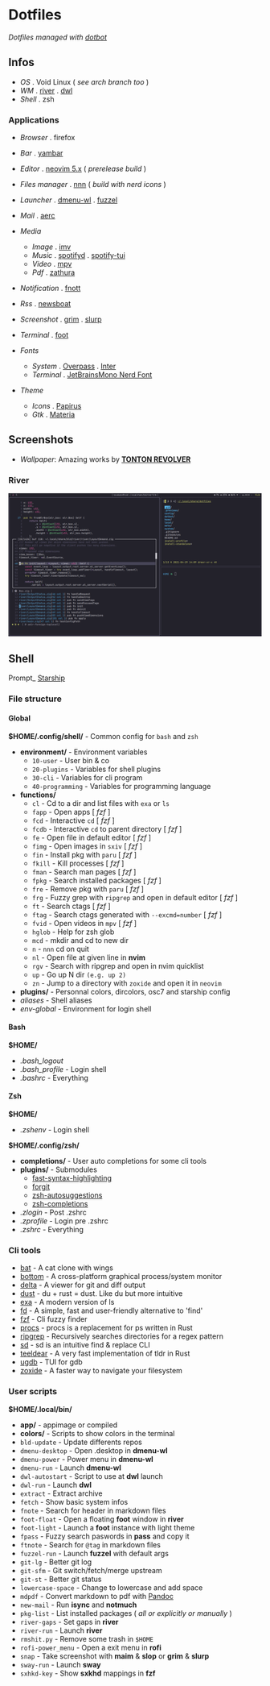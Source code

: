 # Dotfiles

_Dotfiles managed with [dotbot](https://github.com/anishathalye/dotbot)_

## Infos

- _OS_ . Void Linux ( _see arch branch too_ )
- _WM_ . [river](https://github.com/ifreund/river) . [dwl](https://github.com/djpohly/dwl)
- _Shell_ . zsh

### Applications

- _Browser_ . firefox
- _Bar_ . [yambar](https://codeberg.org/dnkl/yambar)
- _Editor_ . [neovim 5.x](https://github.com/neovim/neovim) ( _prerelease build_ )
- _Files manager_ . [nnn](https://github.com/jarun/nnn) ( _build with nerd icons_ )
- _Launcher_
  . [dmenu-wl](https://github.com/nyyManni/dmenu-wayland)
  . [fuzzel](https://codeberg.org/dnkl/fuzzel)
- _Mail_ . [aerc](https://git.sr.ht/~sircmpwn/aerc)
- _Media_
  - _Image_ . [imv](https://github.com/eXeC64/imv)
  - _Music_ . [spotifyd](https://github.com/Spotifyd/spotifyd) . [spotify-tui](https://github.com/Rigellute/spotify-tui)
  - _Video_ . [mpv](https://github.com/mpv-player/mpv)
  - _Pdf_ . [zathura](https://pwmt.org/projects/zathura/)
- _Notification_ . [fnott](https://codeberg.org/dnkl/fnott)
- _Rss_ . [newsboat](https://newsboat.org/)
- _Screenshot_
  . [grim](https://github.com/emersion/grim)
  . [slurp](https://github.com/emersion/slurp)
- _Terminal_ . [foot](https://codeberg.org/dnkl/foot)

- _Fonts_
  - _System_
    . [Overpass](https://overpassfont.org/)
    . [Inter](https://github.com/rsms/inter)
  - _Terminal_ . [JetBrainsMono Nerd Font](https://github.com/ryanoasis/nerd-fonts)
- _Theme_
  - _Icons_ . [Papirus](https://github.com/PapirusDevelopmentTeam/papirus-icon-theme)
  - _Gtk_ . [Materia](https://github.com/nana-4/materia-theme)

## Screenshots

- _Wallpaper_: Amazing works by **[TONTON REVOLVER](https://www.artstation.com/artwork/xJAqkE)**

### River

<p align="center"><img src=".previews/river.png?raw=true "river""/></a></p>

## Shell

Prompt\_ [Starship](https://github.com/starship/starship)

### File structure

#### Global

**$HOME/.config/shell/** - Common config for `bash` and `zsh`

- **environment/** - Environment variables
  - `10-user` - User bin & co
  - `20-plugins` - Variables for shell plugins
  - `30-cli` - Variables for cli program
  - `40-programming` - Variables for programming language
- **functions/**
  - `cl` - Cd to a dir and list files with `exa` or `ls`
  - `fapp` - Open apps [ _fzf_ ]
  - `fcd` - Interactive `cd` [ _fzf_ ]
  - `fcdb` - Interactive `cd` to parent directory [ _fzf_ ]
  - `fe` - Open file in default editor [ _fzf_ ]
  - `fimg` - Open images in `sxiv` [ _fzf_ ]
  - `fin` - Install pkg with `paru` [ _fzf_ ]
  - `fkill` - Kill processes [ _fzf_ ]
  - `fman` - Search man pages [ _fzf_ ]
  - `fpkg` - Search installed packages [ _fzf_ ]
  - `fre` - Remove pkg with `paru` [ _fzf_ ]
  - `frg` - Fuzzy grep with `ripgrep` and open in default editor [ _fzf_ ]
  - `ft` - Search ctags [ _fzf_ ]
  - `ftag` - Search ctags generated with `--excmd=number` [ _fzf_ ]
  - `fvid` - Open videos in `mpv` [ _fzf_ ]
  - `hglob` - Help for zsh glob
  - `mcd` - mkdir and cd to new dir
  - `n` - `nnn` cd on quit
  - `nl` - Open file at given line in **nvim**
  - `rgv` - Search with ripgrep and open in nvim quicklist
  - `up` - Go up N dir `(e.g. up 2)`
  - `zn` - Jump to a directory with `zoxide` and open it in `neovim`
- **plugins/** - Personnal colors, dircolors, osc7 and starship config
- _aliases_ - Shell aliases
- _env-global_ - Environment for login shell

#### Bash

**$HOME/**

- _.bash_logout_
- _.bash_profile_ - Login shell
- _.bashrc_ - Everything

#### Zsh

**$HOME/**

- _.zshenv_ - Login shell

**$HOME/.config/zsh/**

- **completions/** - User auto completions for some cli tools
- **plugins/** - Submodules
  - [fast-syntax-highlighting](https://github.com/zdharma/fast-syntax-highlighting)
  - [forgit](https://github.com/wfxr/forgit)
  - [zsh-autosuggestions](https://github.com/zsh-users/zsh-autosuggestions)
  - [zsh-completions](https://github.com/zsh-users/zsh-completions)
- _.zlogin_ - Post .zshrc
- _.zprofile_ - Login pre .zshrc
- _.zshrc_ - Everything

### Cli tools

- [bat](https://github.com/sharkdp/bat) - A cat clone with wings
- [bottom](https://github.com/ClementTsang/bottom) - A cross-platform graphical process/system monitor
- [delta](https://github.com/dandavison/delta) - A viewer for git and diff output
- [dust](https://github.com/bootandy/dust) - du + rust = dust. Like du but more intuitive
- [exa](https://github.com/ogham/exa) - A modern version of ls
- [fd](https://github.com/sharkdp/fd) - A simple, fast and user-friendly alternative to 'find'
- [fzf](https://github.com/junegunn/fzf) - Cli fuzzy finder
- [procs](https://github.com/dalance/procs) - procs is a replacement for ps written in Rust
- [ripgrep](https://github.com/BurntSushi/ripgrep) - Recursively searches directories for a regex pattern
- [sd](https://github.com/chmln/sd) - sd is an intuitive find & replace CLI
- [teeldear](https://github.com/dbrgn/tealdeer) - A very fast implementation of tldr in Rust
- [ugdb](https://github.com/ftilde/ugdb) - TUI for gdb
- [zoxide](https://github.com/ajeetdsouza/zoxide) - A faster way to navigate your filesystem

### User scripts

**$HOME/.local/bin/**

- **app/** - appimage or compiled
- **colors/** - Scripts to show colors in the terminal
- `bld-update` - Update differents repos
- `dmenu-desktop` - Open .desktop in **dmenu-wl**
- `dmenu-power` - Power menu in **dmenu-wl**
- `dmenu-run` - Launch **dmenu-wl**
- `dwl-autostart` - Script to use at **dwl** launch
- `dwl-run` - Launch **dwl**
- `extract` - Extract archive
- `fetch` - Show basic system infos
- `fnote` - Search for header in markdown files
- `foot-float` - Open a floating **foot** window in **river**
- `foot-light` - Launch a **foot** instance with light theme
- `fpass` - Fuzzy search paswords in **pass** and copy it
- `ftnote` - Search for `@tag` in markdown files
- `fuzzel-run` - Launch **fuzzel** with default args
- `git-lg` - Better git log
- `git-sfm` - Git switch/fetch/merge upstream
- `git-st` - Better git status
- `lowercase-space` - Change to lowercase and add space
- `mdpdf` - Convert markdown to pdf with [Pandoc](https://github.com/jgm/pandoc)
- `new-mail` - Run **isync** and **notmuch**
- `pkg-list` - List installed packages ( _all or explicitly or manually_ )
- `river-gaps` - Set gaps in **river**
- `river-run` - Launch **river**
- `rmshit.py` - Remove some trash in `$HOME`
- `rofi-power_menu` - Open a exit menu in **rofi**
- `snap` - Take screenshot with **maim** & **slop** or **grim** & **slurp**
- `sway-run` - Launch **sway**
- `sxhkd-key` - Show **sxkhd** mappings in **fzf**

